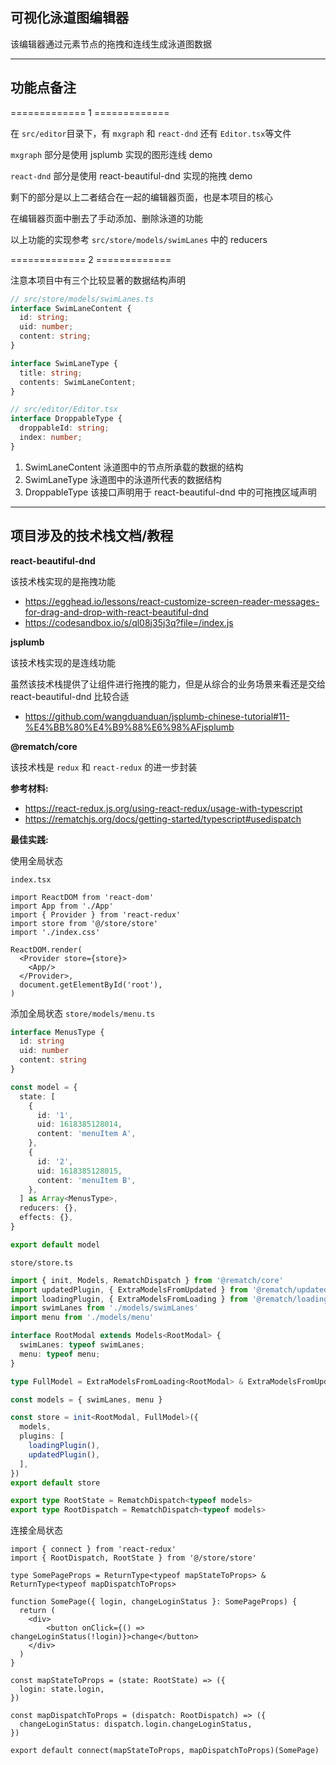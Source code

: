 ## 可视化泳道图编辑器

该编辑器通过元素节点的拖拽和连线生成泳道图数据

---

## 功能点备注

============= 1 =============

在 `src/editor`目录下，有 `mxgraph` 和 `react-dnd` 还有 `Editor.tsx`等文件

`mxgraph` 部分是使用 jsplumb 实现的图形连线 demo

`react-dnd` 部分是使用 react-beautiful-dnd 实现的拖拽 demo

剩下的部分是以上二者结合在一起的编辑器页面，也是本项目的核心

在编辑器页面中删去了手动添加、删除泳道的功能

以上功能的实现参考 `src/store/models/swimLanes` 中的 reducers

============= 2 =============

注意本项目中有三个比较显著的数据结构声明

```ts
// src/store/models/swimLanes.ts
interface SwimLaneContent {
  id: string;
  uid: number;
  content: string;
}

interface SwimLaneType {
  title: string;
  contents: SwimLaneContent;
}

// src/editor/Editor.tsx
interface DroppableType {
  droppableId: string;
  index: number;
}
```

1. SwimLaneContent
   泳道图中的节点所承载的数据的结构
2. SwimLaneType
   泳道图中的泳道所代表的数据结构
3. DroppableType
   该接口声明用于 react-beautiful-dnd 中的可拖拽区域声明

---

## 项目涉及的技术栈文档/教程

**react-beautiful-dnd**

该技术栈实现的是拖拽功能

* https://egghead.io/lessons/react-customize-screen-reader-messages-for-drag-and-drop-with-react-beautiful-dnd
* https://codesandbox.io/s/ql08j35j3q?file=/index.js

**jsplumb**

该技术栈实现的是连线功能

虽然该技术栈提供了让组件进行拖拽的能力，但是从综合的业务场景来看还是交给 react-beautiful-dnd 比较合适

* https://github.com/wangduanduan/jsplumb-chinese-tutorial#11-%E4%BB%80%E4%B9%88%E6%98%AFjsplumb

**@rematch/core**

该技术栈是  `redux` 和 `react-redux` 的进一步封装

**参考材料:**

* https://react-redux.js.org/using-react-redux/usage-with-typescript
* https://rematchjs.org/docs/getting-started/typescript#usedispatch

**最佳实践:**

使用全局状态

`index.tsx`

```tsx
import ReactDOM from 'react-dom'
import App from './App'
import { Provider } from 'react-redux'
import store from '@/store/store'
import './index.css'

ReactDOM.render(
  <Provider store={store}>
    <App/>
  </Provider>,
  document.getElementById('root'),
)

```

添加全局状态
`store/models/menu.ts`

```ts
interface MenusType {
  id: string
  uid: number
  content: string
}

const model = {
  state: [
    {
      id: '1',
      uid: 1618385128014,
      content: 'menuItem A',
    },
    {
      id: '2',
      uid: 1618385128015,
      content: 'menuItem B',
    },
  ] as Array<MenusType>,
  reducers: {},
  effects: {},
}

export default model

```

`store/store.ts`

```ts
import { init, Models, RematchDispatch } from '@rematch/core'
import updatedPlugin, { ExtraModelsFromUpdated } from '@rematch/updated'
import loadingPlugin, { ExtraModelsFromLoading } from '@rematch/loading'
import swimLanes from './models/swimLanes'
import menu from './models/menu'

interface RootModal extends Models<RootModal> {
  swimLanes: typeof swimLanes;
  menu: typeof menu;
}

type FullModel = ExtraModelsFromLoading<RootModal> & ExtraModelsFromUpdated<RootModal>

const models = { swimLanes, menu }

const store = init<RootModal, FullModel>({
  models,
  plugins: [
    loadingPlugin(),
    updatedPlugin(),
  ],
})
export default store

export type RootState = RematchDispatch<typeof models>
export type RootDispatch = RematchDispatch<typeof models>

```

连接全局状态

```tsx
import { connect } from 'react-redux'
import { RootDispatch, RootState } from '@/store/store'

type SomePageProps = ReturnType<typeof mapStateToProps> & ReturnType<typeof mapDispatchToProps>

function SomePage({ login, changeLoginStatus }: SomePageProps) {
  return (
  	<div>
    	<button onClick={() => changeLoginStatus(!login)}>change</button>
    </div>
  )
}
                                
const mapStateToProps = (state: RootState) => ({
  login: state.login,
})

const mapDispatchToProps = (dispatch: RootDispatch) => ({
  changeLoginStatus: dispatch.login.changeLoginStatus,
})

export default connect(mapStateToProps, mapDispatchToProps)(SomePage)
```











